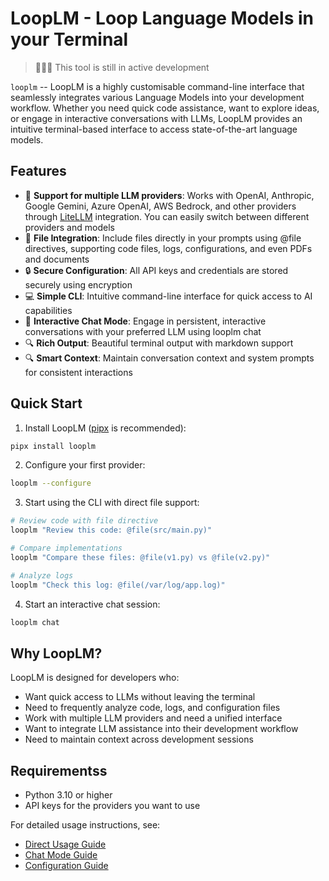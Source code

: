 # LoopLM - Loop Language Models in your Terminal

> 🚫🚫🚫
> This tool is still in active development

`looplm` -- LoopLM is a highly customisable command-line interface that seamlessly integrates various Language Models into your development workflow. Whether you need quick code assistance, want to explore ideas, or engage in interactive conversations with LLMs, LoopLM provides an intuitive terminal-based interface to access state-of-the-art language models.


## Features

- 🚀 **Support for multiple LLM providers**: Works with OpenAI, Anthropic, Google Gemini, Azure OpenAI, AWS Bedrock, and other providers through [LiteLLM](https://litellm.vercel.app/docs/providers) integration. You can easily switch between different providers and models
- 📂 **File Integration**: Include files directly in your prompts using @file directives, supporting code files, logs, configurations, and even PDFs and documents
- 🔒 **Secure Configuration**: All API keys and credentials are stored securely using encryption
- 💻 **Simple CLI**: Intuitive command-line interface for quick access to AI capabilities
- 💬 **Interactive Chat Mode**: Engage in persistent, interactive conversations with your preferred LLM using looplm chat
- 🔍 **Rich Output**: Beautiful terminal output with markdown support
- 🔍 **Smart Context**: Maintain conversation context and system prompts for consistent interactions

## Quick Start

1. Install LoopLM ([pipx](https://github.com/pypa/pipx) is recommended):
```bash
pipx install looplm
```

2. Configure your first provider:
```bash
looplm --configure
```

3. Start using the CLI with direct file support:
```bash
# Review code with file directive
looplm "Review this code: @file(src/main.py)"

# Compare implementations
looplm "Compare these files: @file(v1.py) vs @file(v2.py)"

# Analyze logs
looplm "Check this log: @file(/var/log/app.log)"
```

4. Start an interactive chat session:
```bash
looplm chat
```

## Why LoopLM?

LoopLM is designed for developers who:
- Want quick access to LLMs without leaving the terminal
- Need to frequently analyze code, logs, and configuration files
- Work with multiple LLM providers and need a unified interface
- Want to integrate LLM assistance into their development workflow
- Need to maintain context across development sessions

## Requirementss

- Python 3.10 or higher
- API keys for the providers you want to use

For detailed usage instructions, see:
- [Direct Usage Guide](direct-usage.md)
- [Chat Mode Guide](chat-usage.md)
- [Configuration Guide](configuration.md)

